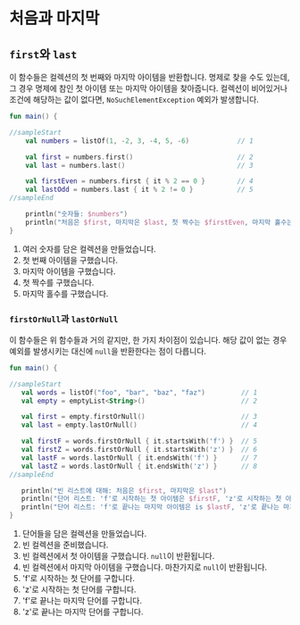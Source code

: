 # 처음과 마지막

## `first`와 `last`

이 함수들은 컬렉션의 첫 번째와 마지막 아이템을 반환합니다. 명제로 찾을 수도 있는데, 그 경우 명제에 참인 첫 아이템 또는 마지막 아이템을 찾아줍니다. 컬렉션이 비어있거나 조건에 해당하는 값이 없다면, `NoSuchElementException` 예외가 발생합니다.

```kotlin
fun main() {

//sampleStart
    val numbers = listOf(1, -2, 3, -4, 5, -6)            // 1

    val first = numbers.first()                          // 2
    val last = numbers.last()                            // 3

    val firstEven = numbers.first { it % 2 == 0 }        // 4
    val lastOdd = numbers.last { it % 2 != 0 }           // 5
//sampleEnd

    println("숫자들: $numbers")
    println("처음은 $first, 마지막은 $last, 첫 짝수는 $firstEven, 마지막 홀수는 $lastOdd")
}
```

1. 여러 숫자를 담은 컬렉션을 만들었습니다.
2. 첫 번째 아이템을 구했습니다.
3. 마지막 아이템을 구했습니다.
4. 첫 짝수를 구했습니다.
5. 마지막 홀수를 구했습니다.

### `firstOrNull`과 `lastOrNull`

이 함수들은 위 함수들과 거의 같지만, 한 가지 차이점이 있습니다. 해당 값이 없는 경우 예외를 발생시키는 대신에 `null`을 반환한다는 점이 다릅니다.

```kotlin
fun main() {

//sampleStart
   val words = listOf("foo", "bar", "baz", "faz")         // 1
   val empty = emptyList<String>()                        // 2

   val first = empty.firstOrNull()                        // 3
   val last = empty.lastOrNull()                          // 4

   val firstF = words.firstOrNull { it.startsWith('f') }  // 5
   val firstZ = words.firstOrNull { it.startsWith('z') }  // 6
   val lastF = words.lastOrNull { it.endsWith('f') }      // 7
   val lastZ = words.lastOrNull { it.endsWith('z') }      // 8
//sampleEnd

   println("빈 리스트에 대해: 처음은 $first, 마지막은 $last")
   println("단어 리스트: 'f'로 시작하는 첫 아이템은 $firstF, 'z'로 시작하는 첫 아이템은 $firstZ")
   println("단어 리스트: 'f'로 끝나는 마지막 아이템은 is $lastF, 'z'로 끝나는 마지막 아이템은 $lastZ")
}
```

1. 단어들을 담은 컬렉션을 만들었습니다.
2. 빈 컬렉션을 준비했습니다.
3. 빈 컬렉션에서 첫 아이템을 구했습니다. `null`이 반환됩니다.
4. 빈 컬렉션에서 마지막 아이템을 구했습니다. 마찬가지로 `null`이 반환됩니다.
5. 'f'로 시작하는 첫 단어를 구합니다.
6. 'z'로 시작하는 첫 단어를 구합니다.
7. 'f'로 끝나는 마지막 단어를 구합니다.
8. 'z'로 끝나는 마지막 단어를 구합니다.
